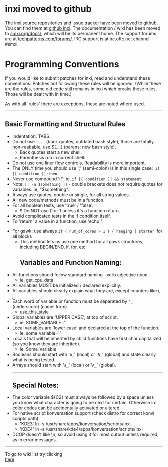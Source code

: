 # inxi moved to github #

The inxi source repositories  and issue tracker have been moved to github. You can find them at [github inxi](https://github.com/smxi/inxi). The documentation / wiki has been moved to [smxi.org/docs/](http://smxi.org/docs/), which will be its permanent home. The support forums are at [techpatterns.com/forums/](http://techpatterns.com/forums/forum-33.html). IRC support is at irc.oftc.net channel #smxi.

# Programming Conventions #
If you would like to submit patches for inxi, read and understand these conventions.  Patches not following these rules will be ignored.  (While these are the rules, some old code still remains in inxi which breaks these rules.  Those will be dealt with in time.)

As with all 'rules' there are exceptions, these are noted where used.


---

## Basic Formatting and Structural Rules ##
  * Indentation: TABS
  * Do not use ```....``` (back quotes; outdated bash style), those are totally non-reabable, use $(....) (parens; new bash style).
    * Back quotes start a new shell.
    * Parenthesis run in current shell.
  * Do not use one liner flow controls. Readability is more important.
  * The ONLY time you should use ';' (semi-colon) is in this single case:` if [[ condition ]];then`.
  * Never use compound 'if': ie, `if [[ condition ]] && statement`.
  * Note: `[[ -n $something ]]` - double brackets does not require quotes for variables: ie, "$something".
  * Always use quotes, double or single, for all string values.
  * All new code/methods must be in a function.
  * For all boolean tests, use 'true' / 'false'.
    * !! Do NOT use 0 or 1 unless it's a function return.
  * Avoid complicated tests in the if condition itself.
  * To 'return' a value in a function, use 'echo <var>'.<br>
<ul><li>For gawk: use always <code>if ( num_of_cores &gt; 1 ) { hanging { starter </code>for all blocks<br>
<ul><li>This method lets us use one method for all gawk structures, including BEGIN/END, if, for, etc<br>
<h2>Variables and Function Naming:</h2>
</li></ul></li><li>All functions should follow standard naming--verb adjective noun.<br>
<ul><li>ie, get_cpu_data<br>
</li></ul></li><li>All variables MUST be initialized / declared explicitly.<br>
</li><li>All variables should clearly explain what they are, except counters like i, j.<br>
</li><li>Each word of variable or function must be separated by <code>'_'</code> (underscore) (camel form).<br>
<ul><li>use_this_style<br>
</li></ul></li><li>Global variables are 'UPPER CASE', at top of script.<br>
<ul><li>ie, SOME_VARIABLE=''<br>
</li></ul></li><li>Local variables are 'lower case' and declared at the top of the function.<br>
<ul><li>ie, some_variable=''<br>
</li></ul></li><li>Locals that will be inherited by child functions have first char capitalized (so you know they are inherited).<br>
<ul><li>ie, Some_Variable<br>
</li></ul></li><li>Booleans should start with '<code>b_</code>' (local) or '<code>B_</code>' (global) and state clearly what is being tested.<br>
</li><li>Arrays should start with '<code>a_</code>' (local) or '<code>A_</code>' (global).<br>
<hr />
<h2>Special Notes:</h2>
</li><li>The color variable ${C2} must always be followed by a space unless you know what character is going to be next for certain. Otherwise irc color codes can be accidentally activated or altered.<br>
</li><li>For native script konversation support (check distro for correct konvi scripts path):<br>
<ul><li>'KDE3' ln -s <path to inxi> /usr/share/apps/konversation/scripts/inxi<br>
</li><li>'KDE4' ln -s <path to inxi> /usr/share/kde4/apps/konversation/scripts/inxi<br>
</li></ul></li><li>DCOP doesn't like \n, so avoid using it for most output unless required, as in error messages.</li></ul>

<hr />
To go to wiki list  try clicking<br>
<a href='http://code.google.com/p/inxi/w/list'>here</a>